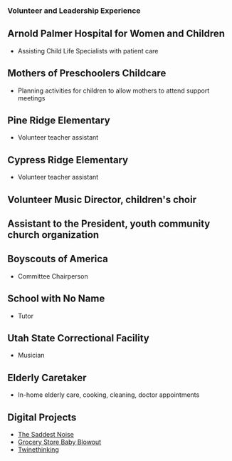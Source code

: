 ### Volunteer and Leadership Experience
## Arnold Palmer Hospital for Women and Children 
* Assisting Child Life Specialists with patient care
## Mothers of Preschoolers Childcare  
* Planning activities for children to allow mothers to attend support meetings
## Pine Ridge Elementary 
* Volunteer teacher assistant
## Cypress Ridge Elementary
* Volunteer teacher assistant
## Volunteer Music Director, children's choir
## Assistant to the President, youth community church organization
## Boyscouts of America
* Committee Chairperson
## School with No Name
* Tutor
## Utah State Correctional Facility
* Musician
## Elderly Caretaker
* In-home elderly care, cooking, cleaning, doctor appointments 
## Digital Projects
* [The Saddest Noise](https://openprocessing.org/sketch/2602956)
* [Grocery Store Baby Blowout](bitsy.html)
* [Twinethinking](twinethiking.html)
